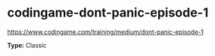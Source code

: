 # codingame-dont-panic-episode-1
https://www.codingame.com/training/medium/dont-panic-episode-1

**Type:** Classic
